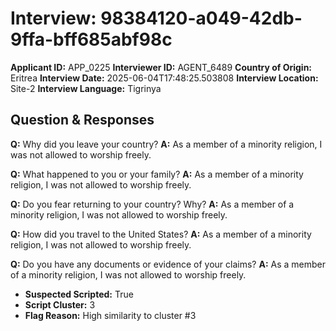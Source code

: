 # Interview: 98384120-a049-42db-9ffa-bff685abf98c
**Applicant ID:** APP_0225
**Interviewer ID:** AGENT_6489
**Country of Origin:** Eritrea
**Interview Date:** 2025-06-04T17:48:25.503808
**Interview Location:** Site-2
**Interview Language:** Tigrinya

## Question & Responses

**Q:** Why did you leave your country?
**A:** As a member of a minority religion, I was not allowed to worship freely.

**Q:** What happened to you or your family?
**A:** As a member of a minority religion, I was not allowed to worship freely.

**Q:** Do you fear returning to your country? Why?
**A:** As a member of a minority religion, I was not allowed to worship freely.

**Q:** How did you travel to the United States?
**A:** As a member of a minority religion, I was not allowed to worship freely.

**Q:** Do you have any documents or evidence of your claims?
**A:** As a member of a minority religion, I was not allowed to worship freely.

- **Suspected Scripted:** True
- **Script Cluster:** 3
- **Flag Reason:** High similarity to cluster #3
